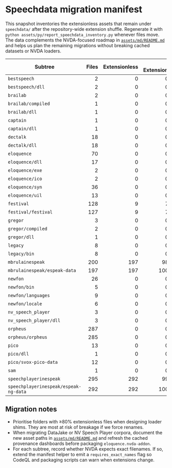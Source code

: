# Speechdata migration manifest

This snapshot inventories the extensionless assets that remain under `speechdata/` after the repository-wide extension shuffle. Regenerate it with ``python assets/py/report_speechdata_inventory.py`` whenever files move. The data complements the NVDA-focused roadmap in [`assets/md/README.md`](README.md) and helps us plan the remaining migrations without breaking cached datasets or NVDA loaders.

| Subtree | Files | Extensionless | % Extensionless | Distinct extensions |
| --- | ---: | ---: | ---: | ---: |
| `bestspeech` | 2 | 0 | 0.0% | 1 |
| `bestspeech/dll` | 2 | 0 | 0.0% | 1 |
| `brailab` | 2 | 0 | 0.0% | 2 |
| `brailab/compiled` | 1 | 0 | 0.0% | 1 |
| `brailab/dll` | 1 | 0 | 0.0% | 1 |
| `captain` | 1 | 0 | 0.0% | 1 |
| `captain/dll` | 1 | 0 | 0.0% | 1 |
| `dectalk` | 18 | 0 | 0.0% | 1 |
| `dectalk/dll` | 18 | 0 | 0.0% | 1 |
| `eloquence` | 70 | 0 | 0.0% | 5 |
| `eloquence/dll` | 17 | 0 | 0.0% | 1 |
| `eloquence/exe` | 2 | 0 | 0.0% | 1 |
| `eloquence/ico` | 2 | 0 | 0.0% | 1 |
| `eloquence/syn` | 36 | 0 | 0.0% | 1 |
| `eloquence/uil` | 13 | 0 | 0.0% | 1 |
| `festival` | 128 | 9 | 7.0% | 15 |
| `festival/festival` | 127 | 9 | 7.1% | 14 |
| `gregor` | 3 | 0 | 0.0% | 3 |
| `gregor/compiled` | 2 | 0 | 0.0% | 2 |
| `gregor/dll` | 1 | 0 | 0.0% | 1 |
| `legacy` | 8 | 0 | 0.0% | 1 |
| `legacy/bin` | 8 | 0 | 0.0% | 1 |
| `mbrulainespeak` | 200 | 197 | 98.5% | 2 |
| `mbrulainespeak/espeak-data` | 197 | 197 | 100.0% | 0 |
| `newfon` | 26 | 0 | 0.0% | 6 |
| `newfon/bin` | 5 | 0 | 0.0% | 2 |
| `newfon/languages` | 9 | 0 | 0.0% | 1 |
| `newfon/locale` | 6 | 0 | 0.0% | 3 |
| `nv_speech_player` | 3 | 0 | 0.0% | 1 |
| `nv_speech_player/dll` | 3 | 0 | 0.0% | 1 |
| `orpheus` | 287 | 0 | 0.0% | 17 |
| `orpheus/orpheus` | 285 | 0 | 0.0% | 16 |
| `pico` | 13 | 0 | 0.0% | 2 |
| `pico/dll` | 1 | 0 | 0.0% | 1 |
| `pico/svox-pico-data` | 12 | 0 | 0.0% | 1 |
| `sam` | 1 | 0 | 0.0% | 1 |
| `speechplayerinespeak` | 295 | 292 | 99.0% | 2 |
| `speechplayerinespeak/espeak-ng-data` | 292 | 292 | 100.0% | 0 |

## Migration notes

- Prioritise folders with ≥80% extensionless files when designing loader shims. They are most at risk of breakage if we force renames.
- When migrating DataJake or NV Speech Player corpora, document the new asset paths in [`assets/md/README.md`](README.md) and refresh the cached provenance dashboards before packaging `eloquence.nvda-addon`.
- For each subtree, record whether NVDA expects exact filenames. If so, extend the manifest helper to emit a `requires_exact_names` flag so CodeQL and packaging scripts can warn when extensions change.
